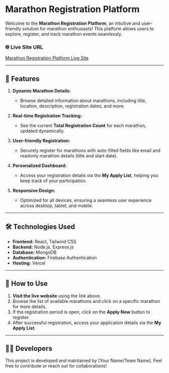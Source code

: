 # Marathon Registration Platform

Welcome to the **Marathon Registration Platform**, an intuitive and user-friendly solution for marathon enthusiasts! This platform allows users to explore, register, and track marathon events seamlessly.

### 🌐 Live Site URL
[Marathon Registration Platform Live Site](https://assignment-eleven-8d2c2.web.app/)

---

## 🌟 Features

1. **Dynamic Marathon Details:**
   - Browse detailed information about marathons, including title, location, description, registration dates, and more.

2. **Real-time Registration Tracking:**
   - See the current **Total Registration Count** for each marathon, updated dynamically.

3. **User-friendly Registration:**
   - Securely register for marathons with auto-filled fields like email and readonly marathon details (title and start date).

4. **Personalized Dashboard:**
   - Access your registration details via the **My Apply List**, helping you keep track of your participation.

5. **Responsive Design:**
   - Optimized for all devices, ensuring a seamless user experience across desktop, tablet, and mobile.

---

## 🛠️ Technologies Used
- **Frontend:** React, Tailwind CSS
- **Backend:** Node.js, Express.js
- **Database:** MongoDB
- **Authentication:** Firebase Authentication
- **Hosting:** Vercel

---

## 🚀 How to Use
1. **Visit the live website** using the link above.
2. Browse the list of available marathons and click on a specific marathon for more details.
3. If the registration period is open, click on the **Apply Now** button to register.
4. After successful registration, access your application details via the **My Apply List**.

---

## 🧑‍💻 Developers
This project is developed and maintained by [Your Name/Team Name]. Feel free to contribute or reach out for collaborations!
